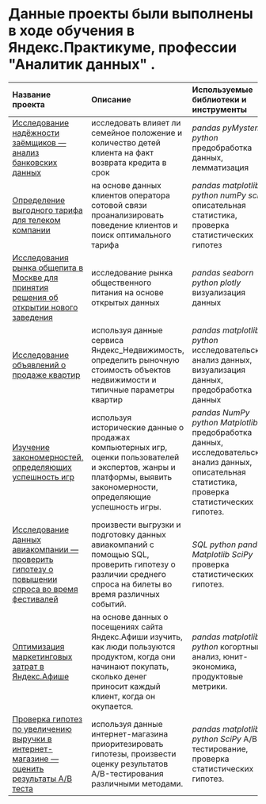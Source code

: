 # Данные проекты были выполнены в ходе обучения в Яндекс.Практикуме, профессии "Аналитик данных" .

| Название проекта | Описание | Используемые библиотеки и инструменты | 
| :---------------------- | :---------------------- | :---------------------- |
| [Исследование надёжности заёмщиков — анализ банковских данных](bank) | исследовать влияет ли семейное положение и количество детей клиента на факт возврата кредита в срок| *pandas* *pyMystem3* *python* предобработка данных, лемматизация |
| [Определение выгодного тарифа для телеком компании](telecom) | на основе данных клиентов оператора сотовой связи проанализировать поведение клиентов и поиск оптимального тарифа| *pandas* *matplotlib* *python* *numPy* *sciPy* описательная статистика, проверка статистических гипотез |
| [Исследования рынка общепита в Москве для принятия решения об открытии нового заведения](cafe) | исследование рынка общественного питания на основе открытых данных| *pandas* *seaborn* *python* *plotly* визуализация данных |
| [Исследование объявлений о продаже квартир](internet_service_1) | используя данные сервиса Яндекс_Недвижимость, определить рыночную стоимость объектов недвижимости и типичные параметры квартир| *pandas* *matplotlib* *python* исследовательский анализ данных, визуализация данных, предобработка данных |
| [Изучение закономерностей, определяющих успешность игр](gamedev) | используя исторические данные о продажах компьютерных игр, оценки пользователей и экспертов, жанры и платформы, выявить закономерности, определяющие успешность игры.| *pandas* *NumPy* *python* *Matplotlib* предобработка данных, исследовательский анализ данных, описательная статистика, проверка статистических гипотез. |
| [Исследование данных авиакомпании — проверить гипотезу о повышении спроса во время фестивалей](airline) | произвести выгрузки и подготовку данных авиакомпаний с помощью SQL, проверить гипотезу о различии среднего спроса на билеты во время различных событий.| *SQL* *python* *pandas*  *Matplotlib* *SciPy* проверка статистических гипотез. |
| [Оптимизация маркетинговых затрат в Яндекс.Афише](internet_service_2) | на основе данных о посещениях сайта Яндекс.Афиши изучить, как люди пользуются продуктом, когда они начинают покупать, сколько денег приносит каждый клиент, когда он окупается.| *pandas* *matplotlib* *python* когортный анализ, юнит-экономика, продуктовые метрики. |
| [Проверка гипотез по увеличению выручки в интернет-магазине —оценить результаты A/B теста](e-commerce_site) | используя данные интернет-магазина приоритезировать гипотезы, произвести оценку результатов A/B-тестирования различными методами.| *pandas* *matplotlib* *python* *SciPy* A/B-тестирование, проверка статистических гипотез. |